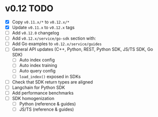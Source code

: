 # v0.12 TODO

- [X] Copy `v0.11.x/*` to `v0.12.x/*`
- [X] Update `v0.11.x` to `v0.12.x` tags
- [ ] Add `v0.12.0` changelog
- [ ] Add `v0.12.x/service/go-sdk` section with:
- [ ] Add Go examples to `v0.12.x/service/guides`
- [ ] General API updates (C++, Python, REST, Python SDK, JS/TS SDK, Go SDK)
    - [ ] Auto index config
    - [ ] Auto index training
    - [ ] Auto query config
    - [ ] `load_index()` exposed in SDKs
- [ ] Check that SDK return types are aligned
- [ ] Langchain for Python SDK
- [ ] Add performance benchmarks
- [ ] SDK homogenization
    - [ ] Python (reference & guides)
    - [ ] JS/TS (reference & guides)